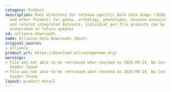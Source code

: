 ```yaml
---
category: Product
description: Root directory for release-specific bulk data dumps (JSON, TSV, GAF,
  and other formats) for genes, orthology, phenotypes, disease associations, alleles,
  and related integrated datasets; individual per-file products can be programmatically
  enumerated in future updates
id: alliance.downloads
name: Alliance Data Downloads (Root)
original_source:
- alliance
product_url: https://download.alliancegenome.org/
warnings:
- File was not able to be retrieved when checked on 2025-09-14_ No Content-Length
  header found
- File was not able to be retrieved when checked on 2025-09-14_ No Content-Length
  header found
layout: product_detail
---
```

